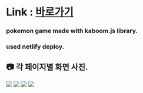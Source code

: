 # Link : [바로가기](https://mt-kaboom-pokemon.netlify.app/)

### pokemon game made with kaboom.js library.
### used netlify deploy.

## 📷 각 페이지별 화면 사진.
![](https://velog.velcdn.com/images/mintae1117/post/64c29eea-85d9-4d9b-9581-6e0197e3297d/image.png)
![](https://velog.velcdn.com/images/mintae1117/post/9b57264d-6091-4912-b5b7-d152ff3fa0c6/image.png)
![](https://velog.velcdn.com/images/mintae1117/post/47753c5b-5093-4cd5-8fc0-e2b8546e2c9e/image.png)
![](https://velog.velcdn.com/images/mintae1117/post/11c2ecca-9868-448a-ac2e-acf980905a28/image.png)